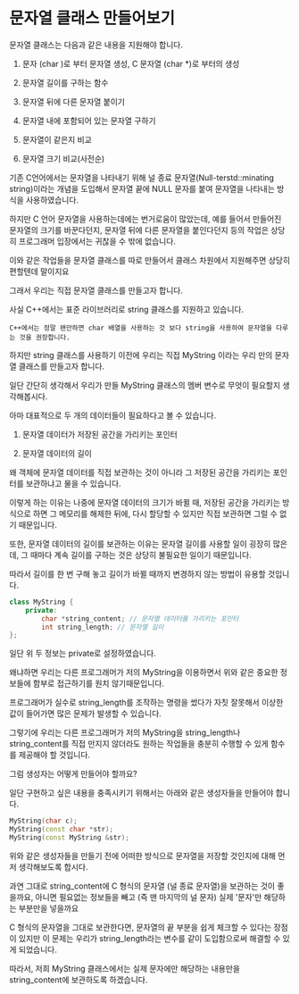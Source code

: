 # 문자열 클래스 만들어보기

문자열 클래스는 다음과 같은 내용을 지원해야 합니다.

1. 문자 (char )로 부터 문자열 생성, C 문자열 (char *)로 부터의 생성

2. 문자열 길이를 구하는 함수

3. 문자열 뒤에 다른 문자열 붙이기

4. 문자열 내에 포함되어 있는 문자열 구하기

5. 문자열이 같은지 비교

6. 문자열 크기 비교(사전순)

기존 C언어에서는 문자열을 나타내기 위해 널 종료 문자열(Null-terstd::minating string)이라는 개념을 도입해서 문자열 끝에 NULL 문자를 붙여 문자열을 나타내는 방식을 사용하였습니다.

하지만 C 언어 문자열을 사용하는데에는 번거로움이 많았는데, 예를 들어서 만들어진 문자열의 크기를 바꾼다던지, 문자열 뒤에 다른 문자열을 붙인다던지 등의 작업은 상당히 프로그래머 입장에서는 귀찮을 수 밖에 없습니다.

이와 같은 작업들을 문자열 클래스를 따로 만들어서 클래스 차원에서 지원해주면 상당히 편할텐데 말이지요

그래서 우리는 직접 문자열 클래스를 만들고자 합니다.

사실 C++에서는 표준 라이브러리로 string 클래스를 지원하고 있습니다.

```
C++에서는 정말 왠만하면 char 배열을 사용하는 것 보다 string을 사용하여 문자열을 다루는 것을 권장합니다.
```

하지만 string 클래스를 사용하기 이전에 우리는 직접 MyString 이라는 우리 만의 문자열 클래스를 만들고자 합니다.

일단 간단히 생각해서 우리가 만들 MyString 클래스의 멤버 변수로 무엇이 필요할지 생각해봅시다.

아마 대표적으로 두 개의 데이터들이 필요하다고 볼 수 있습니다.

1. 문자열 데이터가 저장된 공간을 가리키는 포인터

2. 문자열 데이터의 길이

왜 객체에 문자열 데이터를 직접 보관하는 것이 아니라 그 저장된 공간을 가리키는 포인터를 보관하냐고 물을 수 있습니다.

이렇게 하는 이유는 나중에 문자열 데이터의 크기가 바뀔 때, 저장된 공간을 가리키는 방식으로 하면 그 메모리를 해제한 뒤에, 다시 할당할 수 있지만 직접 보관하면 그럴 수 없기 때문입니다.

또한, 문자열 데이터의 길이를 보관하는 이유는 문자열 길이를 사용할 일이 굉장히 많은데, 그 때마다 계속 길이를 구하는 것은 상당히 불필요한 일이기 때문입니다.

따라서 길이를 한 번 구해 놓고 길이가 바뀔 때까지 변경하지 않는 방법이 유용할 것입니다.

```cpp
class MyString {
	private:
		char *string_content; // 문자열 데이터를 가리키는 포인터
		int string_length; // 문자열 길이
};
```

일단 위 두 정보는 private로 설정하였습니다.

왜냐하면 우리는 다른 프로그래머가 저의 MyString을 이용하면서 위와 같은 중요한 정보들에 함부로 접근하기를 원치 않기때문입니다.

프로그래머가 실수로 string_length를 조작하는 명령을 썼다가 자칫 잘못해서 이상한 값이 들어가면 많은 문제가 발생할 수 있습니다.

그렇기에 우리는 다른 프로그래머가 저의 MyString을 string_length나 string_content를 직접 만지지 않더라도 원하는 작업들을 충분히 수행할 수 있게 함수를 제공해야 할 것입니다.

그럼 생성자는 어떻게 만들어야 할까요?

일단 구현하고 싶은 내용을 충족시키기 위해서는 아래와 같은 생성자들을 만들어야 합니다.

```cpp
MyString(char c);
MyString(const char *str);
MyString(const MyString &str);
```

위와 같은 생성자들을 만들기 전에 어떠한 방식으로 문자열을 저장할 것인지에 대해 먼저 생각해보도록 합시다.

과연 그대로 string_content에 C 형식의 문자열 (널 종료 문자열)을 보관하는 것이 좋을까요, 아니면 필요없는 정보들을 빼고 (즉 맨 마지막의 널 문자) 실제 '문자'만 해당하는 부분만을 넣을까요

C 형식의 문자열을 그대로 보관한다면, 문자열의 끝 부분을 쉽게 체크할 수 있다는 장점이 있지만 이 문제는 우리가 string_length라는 변수를 같이 도입함으로써 해결할 수 있게 되었습니다.

따라서, 저희 MyString 클래스에서는 실제 문자에만 해당하는 내용만을 string_content에 보관하도록 하겠습니다.

```cpp

```